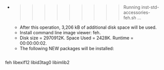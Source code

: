 * >>>>>>>>> Running inst-std-accessories-feh.sh ...
  * After this operation, 3,206 kB of additional disk space will be used.
  * Install command line image viewer: feh.
  * Disk size = 2970912K. Space Used = 2428K. Runtime = 00:00:00:02.
  * The following NEW packages will be installed:
  ```bash
feh libexif12 libid3tag0 libimlib2
  ```
